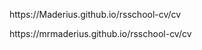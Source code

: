 <p>https://Maderius.github.io/rsschool-cv/cv</p>
<p>https://mrmaderius.github.io/rsschool-cv/cv</p>
